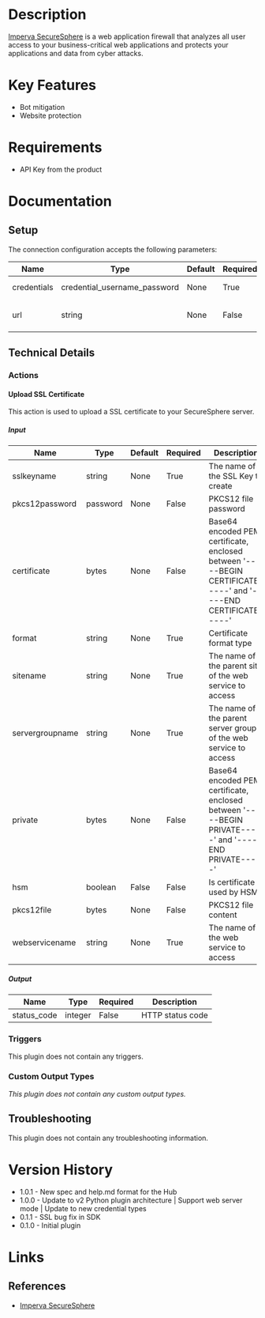 # Description

[Imperva SecureSphere](https://www.imperva.com/Products/WebApplicationFirewall-WAF) is a web application firewall
that analyzes all user access to your business-critical web applications and protects your applications and data
from cyber attacks.

# Key Features

* Bot mitigation
* Website protection

# Requirements

* API Key from the product

# Documentation

## Setup

The connection configuration accepts the following parameters:

|Name|Type|Default|Required|Description|Enum|
|----|----|-------|--------|-----------|----|
|credentials|credential_username_password|None|True|Username and password|None|
|url|string|None|False|URL to SecureSphere Server|None|

## Technical Details

### Actions

#### Upload SSL Certificate

This action is used to upload a SSL certificate to your SecureSphere server.

##### Input

|Name|Type|Default|Required|Description|Enum|
|----|----|-------|--------|-----------|----|
|sslkeyname|string|None|True|The name of the SSL Key to create|None|
|pkcs12password|password|None|False|PKCS12 file password|None|
|certificate|bytes|None|False|Base64 encoded PEM certificate, enclosed between '-----BEGIN CERTIFICATE-----' and '-----END CERTIFICATE-----'|None|
|format|string|None|True|Certificate format type|['pem', 'pkcs12']|
|sitename|string|None|True|The name of the parent site of the web service to access|None|
|servergroupname|string|None|True|The name of the parent server group of the web service to access|None|
|private|bytes|None|False|Base64 encoded PEM certificate, enclosed between '-----BEGIN PRIVATE-----' and '----- END PRIVATE-----'|None|
|hsm|boolean|False|False|Is certificate used by HSM|None|
|pkcs12file|bytes|None|False|PKCS12 file content|None|
|webservicename|string|None|True|The name of the web service to access|None|

##### Output

|Name|Type|Required|Description|
|----|----|--------|-----------|
|status_code|integer|False|HTTP status code|

### Triggers

This plugin does not contain any triggers.

### Custom Output Types

_This plugin does not contain any custom output types._

## Troubleshooting

This plugin does not contain any troubleshooting information.

# Version History

* 1.0.1 - New spec and help.md format for the Hub
* 1.0.0 - Update to v2 Python plugin architecture | Support web server mode | Update to new credential types
* 0.1.1 - SSL bug fix in SDK
* 0.1.0 - Initial plugin

# Links

## References

* [Imperva SecureSphere](https://www.imperva.com/Products/WebApplicationFirewall-WAF)

